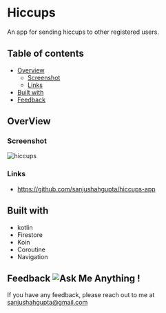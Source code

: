 # Hiccups
An app for sending hiccups to other registered users.

## Table of contents

- [Overview](#overview)
  - [Screenshot](#screenshot)
  - [Links](#links)
- [Built with](#built-with)
- [Feedback ](#feedback)

## OverView

### Screenshot
![hiccups](https://github.com/sanjushahgupta/hiccups-app/assets/71315276/037ecbd2-158a-4d80-8ab9-fb16b3c3b7ed)


### Links
- https://github.com/sanjushahgupta/hiccups-app

## Built with
- kotlin 
- Firestore 
- Koin
- Coroutine
- Navigation


## Feedback ![Ask Me Anything !](https://img.shields.io/badge/Ask%20me-anything-1abc9c.svg)
If you have any feedback, please reach out to me at sanjushahgupta@gmail.com
